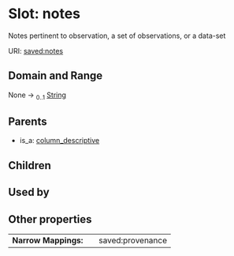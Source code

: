 
# Slot: notes


Notes pertinent to observation, a set of observations, or a data-set

URI: [saved:notes](http://marine.gov.scot/metadata/saved/schema/notes)


## Domain and Range

None &#8594;  <sub>0..1</sub> [String](types/String.md)

## Parents

 *  is_a: [column_descriptive](column_descriptive.md)

## Children


## Used by


## Other properties

|  |  |  |
| --- | --- | --- |
| **Narrow Mappings:** | | saved:provenance |

